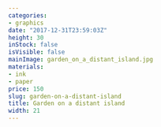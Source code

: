 ```yaml
---
categories:
- graphics
date: "2017-12-31T23:59:03Z"
height: 30
inStock: false
isVisible: false
mainImage: garden_on_a_distant_island.jpg
materials:
- ink
- paper
price: 150
slug: garden-on-a-distant-island
title: Garden on a distant island
width: 21
---
```


